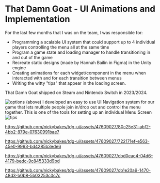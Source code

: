 # That Damn Goat - UI Animations and Implementation

For the last few months that I was on the team, I was responsible for:
- Programming a scalable UI system that could support up to 4 individual players controlling the menu all at the same time
- Program a game state and loading manager to handle transitioning in and out of the game
- Recreate static designs (made by Hannah Bailin in Figma) in the Unity engine
- Creating animations for each widget/component in the menu when interacted with and for each transition between menus
- Writing the witty "tips" that appear in the loading screen.

That Damn Goat shipped on Steam and Nintendo Switch in 2023/2024.

![options](https://github.com/nickybakes/tdg-ui/assets/47609027/444f3e51-9da3-419b-a193-563b7c40c904)
(above) I developed an easy to use UI Navigation system for our game that lets multiple people join in/drop out and control the menu together. This is one of the tools for setting up an individual Menu Screen
![tips](https://github.com/nickybakes/tdg-ui/assets/47609027/a389c1f8-4b46-4957-9934-b396e1ea807a)

https://github.com/nickybakes/tdg-ui/assets/47609027/80c25e31-abf2-4bb2-879e-07630991bae7

https://github.com/nickybakes/tdg-ui/assets/47609027/722171ef-e563-45e0-9993-bd4285b3ede6

https://github.com/nickybakes/tdg-ui/assets/47609027/cbd0eac4-04d6-4179-bedc-9c845333d9bd

https://github.com/nickybakes/tdg-ui/assets/47609027/cb1e20a9-1470-48d3-b0b8-5b03253c0c7c

